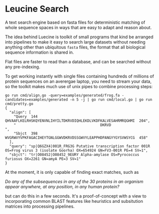 Leucine Search
==============

A text search engine based on fasta files for deterministic matching of whole
sequence spaces in ways that are easy to adapt and reason about.
 
The idea behind Luecine is toolkit of small programs that kind be arranged into
pipelines to make it easy to search large datasets without needing anything
other than ubiquitous `fasta` files, the format that all biological sequence
information is shared in.

Flat files are faster to read than a database, and can be searched without any
pre-indexing.

To get working instantly with single files containing hundreds of millions of
protein sequences on an averergae laptop, you need to stream your data, so the
toolkit makes much use of unix pipes to combine processing steps:

```
go run cmd/align.go -query=examples/generated/frog.fa -candidates=examples/generated -n 5 -j | go run cmd/local.go | go run cmd/pretty.go 
{
  "align": [
    "Query  144  QHVAAFLKELRHSKQYENVNLIHYILTDKRVDIQHLEKDLVKDFKALVESAHRMRQGHMI  204",
    "                                       DKRVD                                 ",
    "Sbjct  398  WVGRWVYVPKFAGACIHEYTGNLGGWVDKRVDSSGWVYLEAPPHDPANGYYGYSVWSYCG  458"
  ],
  "query": "sp|Q6GZX4|001R_FRG3G Putative transcription factor 001R OS=Frog virus 3 (isolate Goorha) OX=654924 GN=FV3-001R PE=4 SV=1",
  "sbjct": "tr|O08452|O08452_9EURY Alpha-amylase OS=Pyrococcus furiosus OX=2261 GN=amyA PE=3 SV=1"
}
```

At the moment, it is only capable of finding exact matches, such as

_Do any of the subsequences in any of the 30 proteins in an organism appear
anywhere, at any position, in any human protein?_

but can do this in a few seconds. It's a proof-of-concept with a view to
incorporating common BLAST features like heuristics and subsitution matrices
into processing pipelines.
